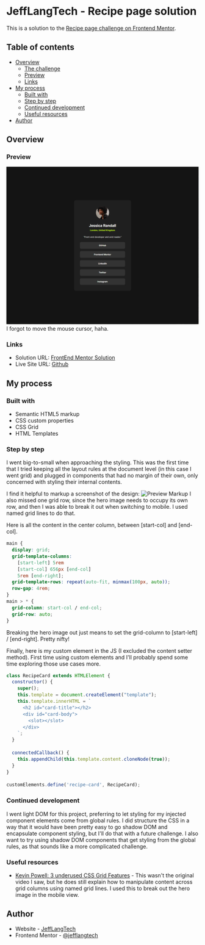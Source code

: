# JeffLangTech - Recipe page solution

This is a solution to the [Recipe page challenge on Frontend Mentor](https://www.frontendmentor.io/challenges/recipe-page-KiTsR8QQKm). 

## Table of contents

- [Overview](#overview)
  - [The challenge](#the-challenge)
  - [Preview](#preview)
  - [Links](#links)
- [My process](#my-process)
  - [Built with](#built-with)
  - [Step by step](#step-by-step)
  - [Continued development](#continued-development)
  - [Useful resources](#useful-resources)
- [Author](#author)

## Overview

### Preview

![Solution Preview](./preview.png)
I forgot to move the mouse cursor, haha.

### Links

- Solution URL: [FrontEnd Mentor Solution](https://www.frontendmentor.io/solutions/css-grid-with-html-templates-and-json-data-loading-D0dMwlJPSb)
- Live Site URL: [Github](https://jefflangtech.github.io/recipe-card/)

## My process

### Built with

- Semantic HTML5 markup
- CSS custom properties
- CSS Grid
- HTML Templates

### Step by step

I went big-to-small when approaching the styling. This was the first time that I tried keeping all the layout rules at the document level (in this case I went grid) and plugged in components that had no margin of their own, only concerned with styling their internal contents. 

I find it helpful to markup a screenshot of the design:
![Preview Markup](./design/desktop-preview-markup.png)
I also missed one grid row, since the hero image needs to occupy its own row, and then I was able to break it out when switching to mobile. I used named grid lines to do that.

Here is all the content in the center column, between [start-col] and [end-col].

```css
main {
  display: grid;
  grid-template-columns: 
    [start-left] 5rem 
    [start-col] 656px [end-col] 
    5rem [end-right];
  grid-template-rows: repeat(auto-fit, minmax(100px, auto));
  row-gap: 4rem;
}
main > * {
  grid-column: start-col / end-col;
  grid-row: auto;
}
```

Breaking the hero image out just means to set the grid-column to [start-left] / [end-right]. Pretty nifty!

Finally, here is my custom element in the JS (I excluded the content setter method). First time using custom elements and I'll probably spend some time exploring those use cases more.

```js
class RecipeCard extends HTMLElement {
  constructor() {
    super();
    this.template = document.createElement("template");
    this.template.innerHTML = `
      <h2 id="card-title"></h2>
      <div id="card-body">
        <slot></slot>
      </div>
    `;
  }

  connectedCallback() {
    this.appendChild(this.template.content.cloneNode(true));
  }
}

customElements.define('recipe-card', RecipeCard);
```

### Continued development

I went light DOM for this project, preferring to let styling for my injected component elements come from global rules. I did structure the CSS in a way that it would have been pretty easy to go shadow DOM and encapsulate component styling, but I'll do that with a future challenge. I also want to try using shadow DOM components that get styling from the global rules, as that sounds like a more complicated challenge.

### Useful resources

- [Kevin Powell: 3 underused CSS Grid Features](https://www.youtube.com/watch?v=ciuZJE74wBA) - This wasn't the original video I saw, but he does still explain how to manipulate content across grid columns using named grid lines. I used this to break out the hero image in the mobile view.

## Author

- Website - [JeffLangTech](https://jefflangtech.github.io/)
- Frontend Mentor - [@jefflangtech](https://www.frontendmentor.io/profile/jefflangtech)